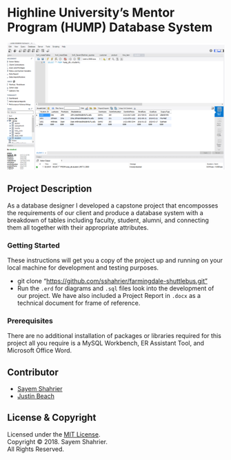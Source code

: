 # Highline University’s Mentor Program (HUMP) Database System

![](readme-img.PNG)

## Project Description

As a database designer I developed a capstone project that encomposses the requirements of our client and produce a database system with a breakdown of tables including faculty, student, alumni, and connecting them all together with their appropriate attributes.

### Getting Started

These instructions will get you a copy of the project up and running on your local machine for development and testing purposes.
- git clone “https://github.com/sshahrier/farmingdale-shuttlebus.git”
- Run the `.erd` for diagrams and `.sql` files look into the development of our project. We have also included a Project Report in `.docx` as a technical document for frame of reference.

### Prerequisites

There are no additional installation of packages or libraries required for this project all you require is a MySQL Workbench, ER Assistant Tool, and Microsoft Office Word.

## Contributor
- [Sayem Shahrier](https://github.com/sshahrier)
- [Justin Beach](https://www.linkedin.com/in/justin-beach-99273513a/)

## License & Copyright

Licensed under the [MIT License](LICENSE).
<br>
Copyright ©️ 2018. Sayem Shahrier.
<br>
All Rights Reserved.